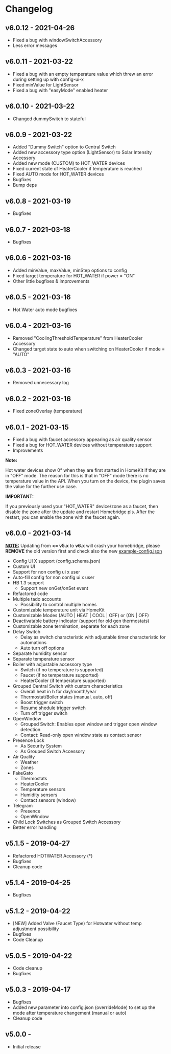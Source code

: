 # Changelog


## v6.0.12 - 2021-04-26
- Fixed a bug with windowSwitchAccessory
- Less error messages

## v6.0.11 - 2021-03-22
- Fixed a bug with an empty temperature value which threw an error during setting up with config-ui-x
- Fixed minValue for LightSensor
- Fixed a bug with "easyMode" enabled heater

## v6.0.10 - 2021-03-22
- Changed dummySwitch to stateful

## v6.0.9 - 2021-03-22
- Added "Dummy Switch" option to Central Switch
- Added new accessory type option (LightSensor) to Solar Intensity Accessory
- Added new mode (CUSTOM) to HOT_WATER devices
- Fixed current state of HeaterCooler if temperature is reached
- Fixed AUTO mode for HOT_WATER devices
- Bugfixes
- Bump deps

## v6.0.8 - 2021-03-19
- Bugfixes

## v6.0.7 - 2021-03-18
- Bugfixes

## v6.0.6 - 2021-03-16
- Added minValue, maxValue, minStep options to config
- Fixed target temperature for HOT_WATER if power = "ON"
- Other little bugfixes & improvements

## v6.0.5 - 2021-03-16
- Hot Water auto mode bugfixes

## v6.0.4 - 2021-03-16
- Removed "CoolingThresholdTemperature" from HeaterCooler Accessory
- Changed target state to auto when switching on HeaterCooler if mode = "AUTO"

## v6.0.3 - 2021-03-16
- Removed unnecessary log

## v6.0.2 - 2021-03-16
- Fixed zoneOverlay (temperature)

## v6.0.1 - 2021-03-15
- Fixed a bug with faucet accessory appearing as air quality sensor
- Fixed a bug for HOT_WATER devices without temperature support
- Improvements

**Note:**

Hot water devices show 0° when they are first started in HomeKit if they are in "OFF" mode. The reason for this is that in "OFF" mode there is no temperature value in the API. When you turn on the device, the plugin saves the value for the further use case.


**IMPORTANT:**

If you previously used your "HOT_WATER" device/zone as a faucet, then disable the zone after the update and restart Homebridge pls. After the restart, you can enable the zone with the faucet again.


## v6.0.0 - 2021-03-14


**<u>NOTE:</u>** Updating from **<= v5.x** to **v6.x** will crash your homebridge, please **REMOVE** the old version first and check also the new [example-config.json](https://github.com/SeydX/homebridge-tado-platform/blob/master/example-config.json) 

- Config UI X support (config.schema.json)
- Custom UI
- Support for non config ui x user
- Auto-fill config for non config ui x user
- HB 1.3 support
  - Support new onGet/onSet event
- Refactored code
- Multiple tado accounts
  - Possibility to control multiple homes
- Customizable temperature unit via HomeKit
- Customizable Modes (AUTO | HEAT | COOL | OFF) or (ON | OFF)
- Deactivatable battery indicator (support for old gen thermostats)
- Customizable zone termination, separate for each zone
- Delay Switch
  - Delay as switch characteristic with adjustable timer characteristic for automations
  - Auto turn off options
- Separate humidity sensor
- Separate temperature sensor
- Boiler with adjustable accessory type
  - Switch (if no temperature is supported) 
  - Faucet (if no temperature supported)
  - HeaterCooler (if temperature supported)
- Grouped Central Switch with custom characteristics 
  - Overall heat in h for day/month/year
  - Thermostat/Boiler states (manual, auto, off)
  - Boost trigger switch
  - Resume shedule trigger switch
  - Turn off trigger switch
- OpenWindow
  - Grouped Switch: Enables open window and trigger open window detection
  - Contact: Read-only open window state as contact sensor
- Presence Lock
  - As Security System
  - As Grouped Switch Accessory 
- Air Quality
  - Weather
  - Zones
- FakeGato
  - Thermostats
  - HeaterCooler
  - Temperature sensors
  - Humidity sensors
  - Contact sensors (window)
- Telegram
  - Presence
  - OpenWindow
- Child Lock Switches as Grouped Switch Accessory
- Better error handling

## v5.1.5 - 2019-04-27
- Refactored HOTWATER Accessory (*)
- Bugfixes
- Cleanup code


## v5.1.4 - 2019-04-25
- Bugfixes


## v5.1.2 - 2019-04-22
- [NEW] Added Valve (Faucet Type) for Hotwater without temp adjustment possibility
- Bugfixes
- Code Cleanup


## v5.0.5 - 2019-04-22
- Code cleanup
- Bugfixes


## v5.0.3 - 2019-04-17
- Bugfixes
- Added new parameter into config.json (overrideMode) to set up the mode after temperature changement (manual or auto)
- Cleanup code

## v5.0.0 - 
- Initial release
